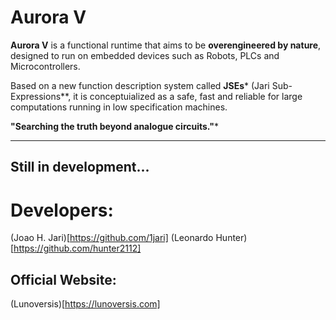 Aurora V
==========
**Aurora V** is a functional runtime that aims to be **overengineered by nature**, designed to run on
embedded devices such as Robots, PLCs and Microcontrollers.

Based on a new function description system called **JSEs*** (Jari Sub-Expressions**,
it is conceptuialized as a safe, fast and reliable for large computations running in low specification machines.


**"Searching the truth beyond analogue circuits."***

-----
Still in development...
-----

Developers:
=============


(Joao H. Jari)[https://github.com/1jari]
(Leonardo Hunter)[https://github.com/hunter2112]

Official Website:
----
(Lunoversis)[https://lunoversis.com]
